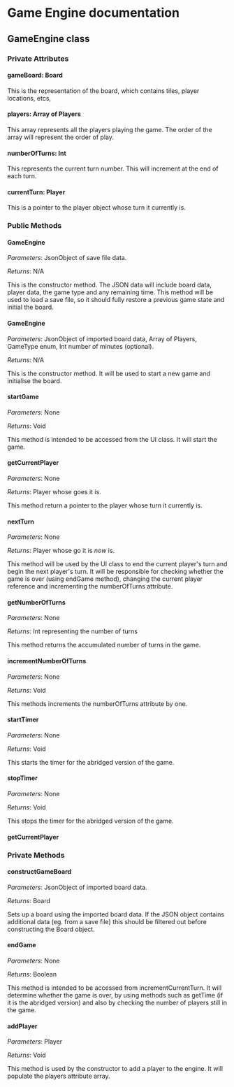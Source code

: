 # Game Engine documentation

## GameEngine class

### Private Attributes

#### gameBoard: Board
This is the representation of the board, which contains tiles, player locations, etcs,

#### players: Array of Players
This array represents all the players playing the game. The order of the array will represent the order of play.

#### numberOfTurns: Int
This represents the current turn number. This will increment at the end of each turn.

#### currentTurn: Player
This is a pointer to the player object whose turn it currently is.

### Public Methods

#### GameEngine
*Parameters*: JsonObject of save file data.

*Returns*: N/A

This is the constructor method. The JSON data will include board data, player data, the game type and any remaining time. This method will be used to load a save file, so it should fully restore a previous game state and initial the board.

#### GameEngine
*Parameters*: JsonObject of imported board data, Array of Players, GameType enum, Int number of minutes (optional).

*Returns*: N/A

This is the constructor method. It will be used to start a new game and initialise the board.

#### startGame
*Parameters*: None

*Returns*: Void

This method is intended to be accessed from the UI class. It will start the game.

#### getCurrentPlayer
*Parameters*: None

*Returns*: Player whose goes it is.

This method return a pointer to the player whose turn it currently is.

#### nextTurn
*Parameters*: None

*Returns*: Player whose go it is _now_ is.

This method will be used by the UI class to end the current player's turn and begin the next player's turn. It will be responsible for checking whether the game is over (using endGame method), changing the current player reference and incrementing the numberOfTurns attribute.

#### getNumberOfTurns
*Parameters*: None

*Returns*: Int representing the number of turns

This method returns the accumulated number of turns in the game.

#### incrementNumberOfTurns
*Parameters*: None

*Returns*: Void

This methods increments the numberOfTurns attribute by one.

#### startTimer
*Parameters*: None

*Returns*: Void

This starts the timer for the abridged version of the game.

#### stopTimer
*Parameters*: None

*Returns*: Void

This stops the timer for the abridged version of the game.

#### getCurrentPlayer

### Private Methods

#### constructGameBoard
*Parameters*: JsonObject of imported board data.

*Returns*: Board

Sets up a board using the imported board data. If the JSON object contains additional data (eg. from a save file) this should be filtered out before constructing the Board object.

#### endGame
*Parameters*: None

*Returns*: Boolean

This method is intended to be accessed from incrementCurrentTurn. It will determine whether the game is over, by using methods such as getTime (if it is the abridged version) and also by checking the number of players still in the game.

#### addPlayer
*Parameters*: Player

*Returns*: Void

This method is used by the constructor to add a player to the engine. It will populate the players attribute array.

#### 


